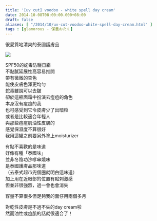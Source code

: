 ```yaml
---
title: '[uv cut] voodoo - white spell day cream'
date: 2014-10-08T08:00:00.000+08:00
draft: false
aliases: [ "/2014/10/uv-cut-voodoo-white-spell-day-cream.html" ]
tags : [glamorous - 保養おたく]
---
```


很愛質地清爽的泰國護膚品  

[![](https://4.bp.blogspot.com/-O5VwcyBUYlU/XE1ODvUAkRI/AAAAAAAAHDY/lSfrGpYIJbgAZCe6sm-GYkEY8Lyn3giZQCLcBGAs/s640/15205099799_4ee04c875f_z.jpg)](https://4.bp.blogspot.com/-O5VwcyBUYlU/XE1ODvUAkRI/AAAAAAAAHDY/lSfrGpYIJbgAZCe6sm-GYkEY8Lyn3giZQCLcBGAs/s1600/15205099799_4ee04c875f_z.jpg)

SPF50的蛇毒防曬日霜  
不黏膩延展性高容易推開  
帶有微微的杏色  
能使皮膚色澤更均勻  
蛇毒雖說可以去皺  
卻於這瓶面霜中扮演去痘痘的角色  
本身沒有痘痘的我  
也可感受到它令皮膚少了出暗粒  
或者是比較適合年輕人  
與那些痘痘肌油性皮膚的  
感覺保濕度不算很好  
我用這罐之前要另外塗上moisturizer  
  
有點不喜歡的是味道  
好像有種「泰國味」  
並非冬陰功沙嗲串燒味  
是泰國護膚品那味道  
（去泰式超市兜個圈就明白這味道）  
加上用在近眼部的位置有點刺激感  
但並非很強烈，過一會也會消失  
  
容量不算很多但足夠我的面仔用兩個多月  
  
對乾性皮膚是不過不失的day cream啦  
然而油性或痘肌的話就很適合了！